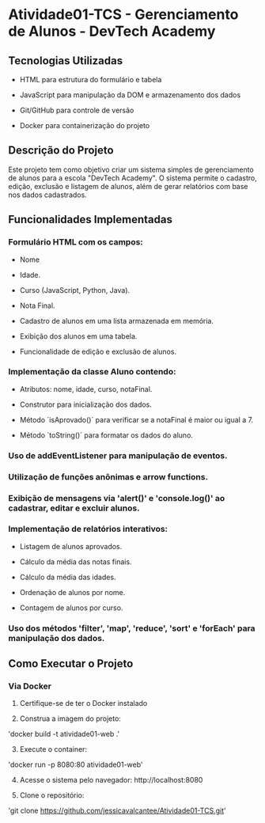 # Atividade01-TCS  -  Gerenciamento de Alunos - DevTech Academy

## Tecnologias Utilizadas

* HTML para estrutura do formulário e tabela
+ JavaScript para manipulação da DOM e armazenamento dos dados
* Git/GitHub para controle de versão
+ Docker para containerização do projeto

## Descrição do Projeto

Este projeto tem como objetivo criar um sistema simples de gerenciamento de alunos para a escola "DevTech Academy". O sistema permite o cadastro, edição, exclusão e listagem de alunos, além de gerar relatórios com base nos dados cadastrados.

## Funcionalidades Implementadas

### Formulário HTML com os campos:

+ Nome
* Idade.
+ Curso (JavaScript, Python, Java).
* Nota Final.
+ Cadastro de alunos em uma lista armazenada em memória.
* Exibição dos alunos em uma tabela.
+ Funcionalidade de edição e exclusão de alunos.

### Implementação da classe Aluno contendo:

* Atributos: nome, idade, curso, notaFinal.
+ Construtor para inicialização dos dados.
* Método ´isAprovado()´ para verificar se a notaFinal é maior ou igual a 7.
+ Método ´toString()´ para formatar os dados do aluno.

### Uso de addEventListener para manipulação de eventos.

### Utilização de funções anônimas e arrow functions.

### Exibição de mensagens via 'alert()' e 'console.log()' ao cadastrar, editar e excluir alunos.

### Implementação de relatórios interativos:

* Listagem de alunos aprovados.
+ Cálculo da média das notas finais.
* Cálculo da média das idades.
+ Ordenação de alunos por nome.
* Contagem de alunos por curso.

### Uso dos métodos 'filter', 'map', 'reduce', 'sort' e 'forEach' para manipulação dos dados.

## Como Executar o Projeto

 ### Via Docker

1. Certifique-se de ter o Docker instalado

2. Construa a imagem do projeto:

'docker build -t atividade01-web .'

3. Execute o container:

'docker run -p 8080:80 atividade01-web'

4. Acesse o sistema pelo navegador: http://localhost:8080
  
5. Clone o repositório:

'git clone https://github.com/jessicavalcantee/Atividade01-TCS.git'

